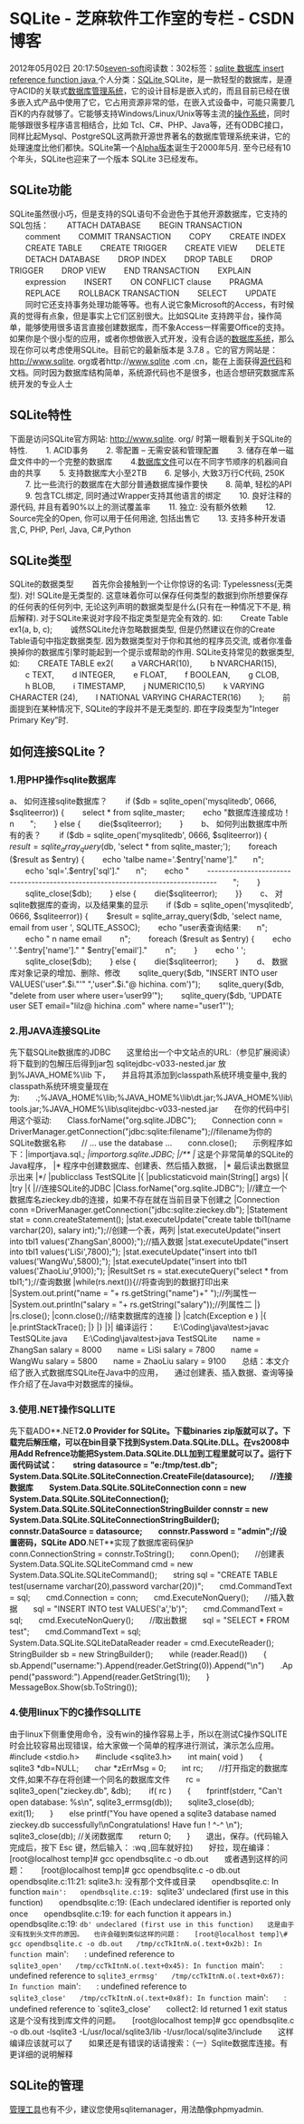 
# SQLite -  芝麻软件工作室的专栏 - CSDN博客


2012年05月02日 20:17:50[seven-soft](https://me.csdn.net/softn)阅读数：302标签：[sqlite																](https://so.csdn.net/so/search/s.do?q=sqlite&t=blog)[数据库																](https://so.csdn.net/so/search/s.do?q=数据库&t=blog)[insert																](https://so.csdn.net/so/search/s.do?q=insert&t=blog)[reference																](https://so.csdn.net/so/search/s.do?q=reference&t=blog)[function																](https://so.csdn.net/so/search/s.do?q=function&t=blog)[java																](https://so.csdn.net/so/search/s.do?q=java&t=blog)[
							](https://so.csdn.net/so/search/s.do?q=function&t=blog)[
																					](https://so.csdn.net/so/search/s.do?q=reference&t=blog)个人分类：[SQLite																](https://blog.csdn.net/softn/article/category/1137974)
[
																								](https://so.csdn.net/so/search/s.do?q=reference&t=blog)
[
				](https://so.csdn.net/so/search/s.do?q=insert&t=blog)
[
			](https://so.csdn.net/so/search/s.do?q=insert&t=blog)
[
		](https://so.csdn.net/so/search/s.do?q=数据库&t=blog)
[
	](https://so.csdn.net/so/search/s.do?q=sqlite&t=blog)
SQLite，是一款轻型的数据库，是遵守ACID的关联式[数据库管理系统](http://baike.baidu.com/view/68446.htm)，它的设计目标是嵌入式的，而且目前已经在很多嵌入式产品中使用了它，它占用资源非常的低，在嵌入式设备中，可能只需要几百K的内存就够了。它能够支持Windows/Linux/Unix等等主流的[操作系统](http://baike.baidu.com/view/880.htm)，同时能够跟很多程序语言相结合，比如
 Tcl、C\#、PHP、Java等，还有ODBC接口，同样比起Mysql、PostgreSQL这两款开源世界著名的数据库管理系统来讲，它的处理速度比他们都快。SQLite第一个[Alpha版本](http://baike.baidu.com/view/707803.htm)诞生于2000年5月. 至今已经有10个年头，SQLite也迎来了一个版本 SQLite 3已经发布。

## SQLite功能
SQLite虽然很小巧，但是支持的SQL语句不会逊色于其他开源数据库，它支持的SQL包括： 　　ATTACH DATABASE 　　BEGIN TRANSACTION 　　comment 　　COMMIT TRANSACTION 　　COPY 　　CREATE INDEX 　　CREATE TABLE 　　CREATE TRIGGER 　　CREATE VIEW 　　DELETE 　　DETACH DATABASE 　　DROP INDEX 　　DROP TABLE 　　DROP TRIGGER 　　DROP
 VIEW 　　END TRANSACTION 　　EXPLAIN 　　expression 　　INSERT 　　ON CONFLICT clause 　　PRAGMA 　　REPLACE 　　ROLLBACK TRANSACTION 　　SELECT 　　UPDATE 　　同时它还支持事务处理功能等等。也有人说它象Microsoft的Access，有时候真的觉得有点象，但是事实上它们区别很大。比如SQLite 支持跨平台，操作简单，能够使用很多语言直接创建数据库，而不象Access一样需要Office的支持。如果你是个很小型的应用，或者你想做嵌入式开发，没有合适的[数据库系统](http://baike.baidu.com/view/7809.htm)，那么现在你可以考虑使用SQLite。目前它的最新版本是
 3.7.8 。它的官方网站是：http://www.sqlite. org或者http://www.sqlite .com .cn，能在上面获得[源代码](http://baike.baidu.com/view/60376.htm)和文档。同时因为数据库结构简单，系统源代码也不是很多，也适合想研究数据库系统开发的专业人士
## SQLite特性
下面是访问SQLite官方网站: http://www.sqlite. org/ 时第一眼看到关于SQLite的特性. 　　1. ACID事务 　　2. 零配置 – 无需安装和管理配置 　　3. 储存在单一磁盘文件中的一个完整的数据库 　　4.[数据库文件](http://baike.baidu.com/view/1800925.htm)可以在不同字节顺序的机器间自由的共享 　　5. 支持数据库大小至2TB 　　6. 足够小, 大致3万行C代码, 250K 　　7. 比一些流行的数据库在大部分普通数据库操作要快 　　8. 简单, 轻松的API 　　9. 包含TCL绑定, 同时通过Wrapper支持其他语言的绑定 　　10. 良好注释的源代码, 并且有着90%以上的测试覆盖率 　　11. 独立:
 没有额外依赖 　　12. Source完全的Open, 你可以用于任何用途, 包括出售它 　　13. 支持多种开发语言,C, PHP, Perl, Java, C\#,Python
## SQLite类型
SQLite的数据类型 　　首先你会接触到一个让你惊讶的名词: Typelessness(无类型). 对! SQLite是无类型的. 这意味着你可以保存任何类型的数据到你所想要保存的任何表的任何列中, 无论这列声明的数据类型是什么(只有在一种情况下不是, 稍后解释). 对于SQLite来说对字段不指定类型是完全有效的. 如: 　　Create Table ex1(a, b, c); 　　诚然SQLite允许忽略数据类型, 但是仍然建议在你的Create Table语句中指定数据类型. 因为数据类型对于你和其他的程序员交流,
 或者你准备换掉你的数据库引擎时能起到一个提示或帮助的作用. SQLite支持常见的数据类型, 如: 　　CREATE TABLE ex2( 　　a VARCHAR(10), 　　b NVARCHAR(15), 　　c TEXT, 　　d INTEGER, 　　e FLOAT, 　　f BOOLEAN, 　　g CLOB, 　　h BLOB, 　　i TIMESTAMP, 　　j NUMERIC(10,5) 　　k VARYING CHARACTER (24), 　　l NATIONAL VARYING CHARACTER(16)
 　　); 　　前面提到在某种情况下, SQLite的字段并不是无类型的. 即在字段类型为”Integer Primary Key”时.
## 如何连接SQLite？
### 1.用PHP操作sqlite数据库
a、 如何连接sqlite数据库？ 　　if ($db = sqlite_open('mysqlitedb', 0666, $sqliteerror)) { 　　select * from sqlite_master; 　　echo "数据库连接成功！n　　"; 　　} else { 　　die($sqliteerror); 　　} 　　b、 如何列出数据库中所有的表？ 　　if ($db = sqlite_open('mysqlitedb', 0666, $sqliteerror)) { 　　$result
 = sqlite_array_query($db, 'select * from sqlite_master;'); 　　foreach ($result as $entry) { 　　echo 'talbe name='.$entry['name']."　　n"; 　　echo 'sql='.$entry['sql']."　　n"; 　　echo " 　　--------------------------------------------------------------------------------　　";
 　　} 　　sqlite_close($db); 　　} else { 　　die($sqliteerror); 　　}} 　　c、 对sqlite数据库的查询，以及结果集的显示 　　if ($db = sqlite_open('mysqlitedb', 0666, $sqliteerror)) { 　　$result = sqlite_array_query($db, 'select name, email from user ', SQLITE_ASSOC); 　　echo "user表查询结果:　　n";
 　　echo " n name email 　　n"; 　　foreach ($result as $entry) { 　　echo ' '.$entry['name']." " $entry['email']." 　　n"; 　　} 　　echo ' '; 　　sqlite_close($db); 　　} else { 　　die($sqliteerror); 　　} 　　d、 数据库对象记录的增加、删除、修改 　　sqlite_query($db, "INSERT INTO user VALUES('user".$i."'"
 ",'user".$i."@ hichina. com')"); 　　sqlite_query($db, "delete from user where user=’user99’"); 　　sqlite_query($db, 'UPDATE user SET email="lilz@ hichina .com" where name="user1"');
### 2.用JAVA连接SQLite
先下载SQLite数据库的JDBC　　这里给出一个中文站点的URL:（参见扩展阅读）　　将下载到的包解压后得到jar包 sqlitejdbc-v033-nested.jar 放到%JAVA_HOME%\lib 下，　　并且将其添加到classpath系统环境变量中,我的classpath系统环境变量现在为:　　.;%JAVA_HOME%\lib;%JAVA_HOME%\lib\dt.jar;%JAVA_HOME%\lib\tools.jar;%JAVA_HOME%\lib\sqlitejdbc-v033-nested.jar　　在你的代码中引用这个驱动:　　Class.forName("org.sqlite.JDBC");　　Connection
 conn = DriverManager.getConnection("jdbc:sqlite:filename");//filename为你的SQLite数据名称　　// ... use the database ...　　conn.close();　　示例程序如下：|importjava.sql.*;
|importorg.sqlite.JDBC;
|/**
|* 这是个非常简单的SQLite的Java程序，
|* 程序中创建数据库、创建表、然后插入数据，
|* 最后读出数据显示出来
|*/
|publicclass TestSQLite
|{
|publicstaticvoid main(String[] args)
|{
|try
|{
|//连接SQLite的JDBC
|Class.forName("org.sqlite.JDBC");
|//建立一个数据库名zieckey.db的连接，如果不存在就在当前目录下创建之
|Connection conn =DriverManager.getConnection("jdbc:sqlite:zieckey.db");
|Statement stat = conn.createStatement();
|stat.executeUpdate("create table tbl1(name varchar(20), salary int);");//创建一个表，两列
|stat.executeUpdate("insert into tbl1 values('ZhangSan',8000);");//插入数据
|stat.executeUpdate("insert into tbl1 values('LiSi',7800);");
|stat.executeUpdate("insert into tbl1 values('WangWu',5800);");
|stat.executeUpdate("insert into tbl1 values('ZhaoLiu',9100);");
|ResultSet rs = stat.executeQuery("select * from tbl1;");//查询数据
|while(rs.next()){//将查询到的数据打印出来
|System.out.print("name = "+ rs.getString("name")+" ");//列属性一
|System.out.println("salary = "+ rs.getString("salary"));//列属性二
|}
|rs.close();
|conn.close();//结束数据库的连接
|}
|catch(Exception e )
|{
|e.printStackTrace();
|}
|}
|}|
编译运行： 　　E:\Coding\java\test>javac TestSQLite.java　　E:\Coding\java\test>java TestSQLite　　name = ZhangSan salary = 8000　　name = LiSi salary = 7800　　name = WangWu salary = 5800　　name = ZhaoLiu salary = 9100　　总结：本文介绍了嵌入式数据库SQLite在Java中的应用，　　通过创建表、插入数据、查询等操作介绍了在Java中对数据库的操纵。
### 3.使用.NET操作SQLLITE
先下载ADO**.NET**2.0 Provider for SQLite。下载binaries zip版就可以了。下载完后解压缩，可以在bin目录下找到System.Data.SQLite.DLL。在vs2008中用Add Refrence功能把System.Data.SQLite.DLL加到工程里就可以了。运行下面代码试试：　　string datasource = "e:/tmp/test.db";　　System.Data.SQLite.SQLiteConnection.CreateFile(datasource);　　//连接数据库　　System.Data.SQLite.SQLiteConnection
 conn = new System.Data.SQLite.SQLiteConnection();　　System.Data.SQLite.SQLiteConnectionStringBuilder connstr = new System.Data.SQLite.SQLiteConnectionStringBuilder();　　connstr.DataSource = datasource;　　connstr.Password = "admin";//设置密码，SQLite ADO**.NET**实现了数据库密码保护　　conn.ConnectionString
 = connstr.ToString();　　conn.Open();　　//创建表　　System.Data.SQLite.SQLiteCommand cmd = new System.Data.SQLite.SQLiteCommand();　　string sql = "CREATE TABLE test(username varchar(20),password varchar(20))";　　cmd.CommandText = sql;　　cmd.Connection = conn;　　cmd.ExecuteNonQuery();　　//插入数据　　sql
 = "INSERT INTO test VALUES('a','b')";　　cmd.CommandText = sql;　　cmd.ExecuteNonQuery();　　//取出数据　　sql = "SELECT * FROM test";　　cmd.CommandText = sql;　　System.Data.SQLite.SQLiteDataReader reader = cmd.ExecuteReader();　　StringBuilder sb = new StringBuilder();　　while
 (reader.Read())　　{　　sb.Append("username:").Append(reader.GetString(0)).Append("\n")　　.Append("password:").Append(reader.GetString(1));　　}　　MessageBox.Show(sb.ToString());
### 4.使用linux下的C操作SQLLITE
由于linux下侧重使用命令，没有win的操作容易上手，所以在测试C操作SQLITE时会比较容易出现错误，给大家做一个简单的程序进行测试，演示怎么应用。　　\#include <stdio.h>　　\#include <sqlite3.h>　　int main( void )　　{　　sqlite3 *db=NULL;　　char *zErrMsg = 0;　　int rc;　　//打开指定的数据库文件,如果不存在将创建一个同名的数据库文件　　rc = sqlite3_open("zieckey.db", &db);
 　　if( rc )　　{　　fprintf(stderr, "Can't open database: %s\n", sqlite3_errmsg(db));　　sqlite3_close(db);　　exit(1);　　}　　else printf("You have opened a sqlite3 database named zieckey.db successfully!\nCongratulations! Have fun ! ^-^ \n");　　sqlite3_close(db); //关闭数据库　　return
 0;　　}　　退出，保存。(代码输入完成后，按下 Esc 键，然后输入： :wq ,回车就好拉)　　好拉，现在编译：[root@localhost temp]\# gcc opendbsqlite.c -o db.out　　或者遇到这样的问题：　　[root@localhost temp]\# gcc opendbsqlite.c -o db.out　　opendbsqlite.c:11:21: sqlite3.h: 没有那个文件或目录　　opendbsqlite.c: In function `main':　　opendbsqlite.c:19:
 `sqlite3' undeclared (first use in this function)　　opendbsqlite.c:19: (Each undeclared identifier is reported only once　　opendbsqlite.c:19: for each function it appears in.)　　opendbsqlite.c:19: `db' undeclared (first use in this function)　　这是由于没有找到头文件的原因。　　也许会碰到类似这样的问题：　　[root@localhost
 temp]\# gcc opendbsqlite.c -o db.out　　/tmp/ccTkItnN.o(.text+0x2b): In function `main':　　: undefined reference to `sqlite3_open'　　/tmp/ccTkItnN.o(.text+0x45): In function `main':　　: undefined reference to `sqlite3_errmsg'　　/tmp/ccTkItnN.o(.text+0x67): In function
 `main':　　: undefined reference to `sqlite3_close'　　/tmp/ccTkItnN.o(.text+0x8f): In function `main':　　: undefined reference to `sqlite3_close'　　collect2: ld returned 1 exit status　　这是个没有找到库文件的问题。　　[root@localhost temp]\# gcc opendbsqlite.c -o db.out -lsqlite3
 -L/usr/local/sqlite3/lib -I/usr/local/sqlite3/include　　这样编译应该就可以了　　如果还是有错误的话请搜索：（一）Sqlite数据库连接。有更详细的说明解释
## SQLite的管理
[管理工具](http://baike.baidu.com/view/1251417.htm)也有不少，建议您使用sqlitemanager，用法酷像phpmyadmin.

